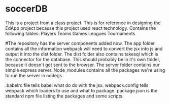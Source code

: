 # soccerDB

This is a project from a class project. This is for reference in designing the EdApp project because this project used react technology. 
Contains the following tables:
Players
Teams
Games
Leagues
Tournaments

#The repository has the server components added now. 
The app folder contains all the information webpack will need to convert the jsx into js and output it into the dist folder. 
The dist folder also contains takesql which is the connector for the database. This should probably be in it's own folder, because it doesn't get sent to the browser. 
The server folder contains our simple express server. 
Node_modules contains all the packages we're using to run the server in node/js 

.babelrc file tells babel what do do with the jsx. 
webpack.config tells webpack which loaders to use and what to package. 
package.json is the standard npm file listing the packages and some scripts. 



